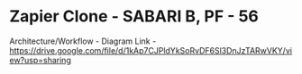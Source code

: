 # Zapier Clone - SABARI B, PF - 56
Architecture/Workflow - Diagram Link - <ins>https://drive.google.com/file/d/1kAp7CJPldYkSoRvDF6Sl3DnJzTARwVKY/view?usp=sharing</ins>
